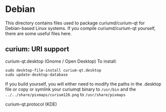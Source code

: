 
Debian
====================
This directory contains files used to package curiumd/curium-qt
for Debian-based Linux systems. If you compile curiumd/curium-qt yourself, there are some useful files here.

## curium: URI support ##


curium-qt.desktop  (Gnome / Open Desktop)
To install:

	sudo desktop-file-install curium-qt.desktop
	sudo update-desktop-database

If you build yourself, you will either need to modify the paths in
the .desktop file or copy or symlink your curiumqt binary to `/usr/bin`
and the `../../share/pixmaps/curium128.png` to `/usr/share/pixmaps`

curium-qt.protocol (KDE)

